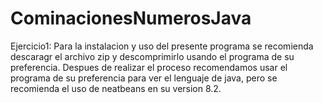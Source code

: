 # CominacionesNumerosJava
Ejercicio1:
Para la instalacion y uso del presente programa se recomienda descaragr el archivo zip y descomprimirlo usando el programa de su preferencia.
Despues de realizar el proceso recomendamos usar el programa de su preferencia para ver el lenguaje de java, pero se recomienda el uso de neatbeans en su version 8.2.
